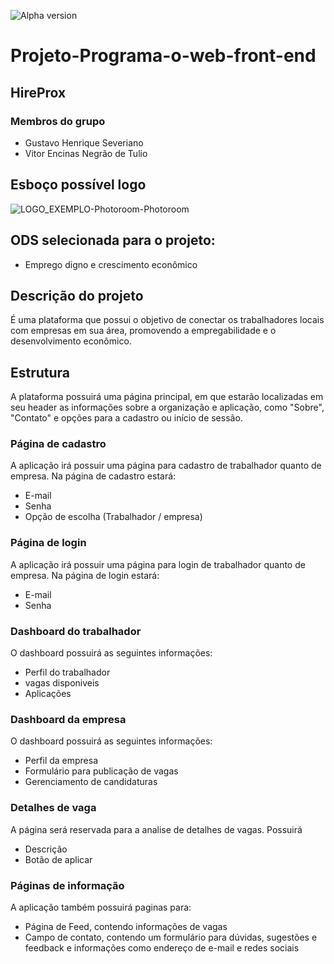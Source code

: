 ![Alpha version](http://img.shields.io/static/v1?label=STATUS&message=ALPHA%20VERSION&color=GREEN&style=for-the-badge)
# Projeto-Programa-o-web-front-end
## HireProx
### Membros do grupo
- Gustavo Henrique Severiano
- Vitor Encinas Negrão de Tulio
## Esboço possível logo  
![LOGO_EXEMPLO-Photoroom-Photoroom](https://github.com/user-attachments/assets/085bd924-d0a5-498a-9452-b2e30020f7a7)
## ODS selecionada para o projeto:
- Emprego digno e crescimento econômico
## Descrição do projeto
É uma plataforma que possui o objetivo de conectar os trabalhadores locais com empresas em sua área, promovendo a empregabilidade e o desenvolvimento econômico.
## Estrutura
A plataforma possuirá uma página principal, em que estarão localizadas em seu header as informações sobre a organização e aplicação, como "Sobre", "Contato" e opções para a cadastro ou início de sessão.
### Página de cadastro
A aplicação irá possuir uma página para cadastro de trabalhador quanto de empresa. Na página de cadastro estará:
- E-mail
- Senha
- Opção de escolha (Trabalhador / empresa)
### Página de login
A aplicação irá possuir uma página para login de trabalhador quanto de empresa. Na página de login estará:
- E-mail
- Senha
### Dashboard do trabalhador
O dashboard possuirá as seguintes informações:
- Perfil do trabalhador
- vagas disponiveis
- Aplicações
### Dashboard da empresa
O dashboard possuirá as seguintes informações:
- Perfil da empresa
- Formulário para publicação de vagas
- Gerenciamento de candidaturas
### Detalhes de vaga
A página será reservada para a analise de detalhes de vagas. Possuirá
- Descrição
- Botão de aplicar
### Páginas de informação
A aplicação também possuirá paginas para:
- Página de Feed, contendo informações de vagas
- Campo de contato, contendo um formulário para dúvidas, sugestões e feedback e informações como endereço de e-mail e redes sociais
